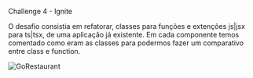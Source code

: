 Challenge 4 - Ignite

O desafio consistia em refatorar, classes para funções e extenções js|jsx para ts|tsx, de uma aplicação já existente. Em cada componente temos comentado como eram as classes
para podermos fazer um comparativo entre class e function.

![GoRestaurant](https://user-images.githubusercontent.com/86811450/146014076-5d096d49-c0d4-4cbc-b6ed-46e6ebbad8de.gif)
